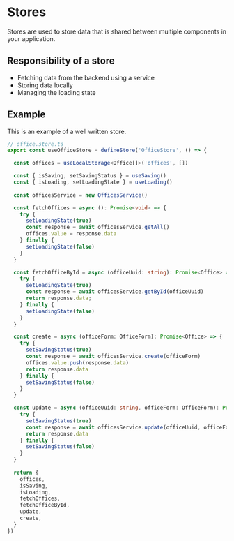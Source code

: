 # Stores

Stores are used to store data that is shared between multiple components in your application.

## Responsibility of a store

- Fetching data from the backend using a service
- Storing data locally
- Managing the loading state

## Example

This is an example of a well written store.

```typescript
// office.store.ts
export const useOfficeStore = defineStore('OfficeStore', () => {

  const offices = useLocalStorage<Office[]>('offices', [])

  const { isSaving, setSavingStatus } = useSaving()
  const { isLoading, setLoadingState } = useLoading()
  
  const officesService = new OfficesService()

  const fetchOffices = async (): Promise<void> => {
    try {
      setLoadingState(true)
      const response = await officesService.getAll()
      offices.value = response.data
    } finally {
      setLoadingState(false)
    }
  }

  const fetchOfficeById = async (officeUuid: string): Promise<Office> => {
    try {
      setLoadingState(true)
      const response = await officesService.getById(officeUuid)
      return response.data;
    } finally {
      setLoadingState(false)
    }
  }

  const create = async (officeForm: OfficeForm): Promise<Office> => {
    try {
      setSavingStatus(true)
      const response = await officesService.create(officeForm)
      offices.value.push(response.data)
      return response.data
    } finally {
      setSavingStatus(false)
    }
  }

  const update = async (officeUuid: string, officeForm: OfficeForm): Promise<Office> => {
    try {
      setSavingStatus(true)
      const response = await officesService.update(officeUuid, officeForm)
      return response.data
    } finally {
      setSavingStatus(false)
    }
  }
  
  return {
    offices,
    isSaving,
    isLoading,
    fetchOffices,
    fetchOfficeById,
    update,
    create,
  }
})
```

